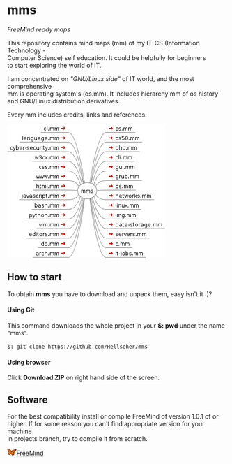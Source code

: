 <!--
File          : README.md

Created       : Mon 02 Nov 2015 02:11:18
Last Modified : Wed 31 Aug 2016 23:04:14 sharlatan
Maintainer    : sharlatan
-->

# mms #
_FreeMind ready maps_

This repository contains mind maps (mm) of my IT-CS (Information Technology -  
Computer Science) self education. It could be helpfully for beginners  
to start exploring the world of IT.  

I am concentrated on _"GNU/Linux side"_ of IT world, and the most comprehensive  
mm is operating system's (os.mm). It includes hierarchy mm of os history and
GNU/Linux  distribution derivatives. 

Every mm includes credits, links and references.

![mms](./mms.png)

## How to start
To obtain __mms__ you have to download and unpack them, easy isn't it :)?

#### Using Git
This command downloads the whole project in your __$: pwd__ under the name "mms".

    $: git clone https://github.com/Hellseher/mms

#### Using browser
Click __Download ZIP__ on right hand side of the screen.

## Software ##
For the best compatibility install or compile FreeMind of version 1.0.1 of or  
higher.  If for some reason you can't find appropriate version for your machine  
in projects branch, try to compile it from scratch.  

![](./icons/freemind.png)[FreeMind](http://freemind.sourceforge.net/wiki/index.php/Main_Page)
